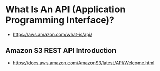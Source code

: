 # What Is An API (Application Programming Interface)?
- https://aws.amazon.com/what-is/api/

## Amazon S3 REST API Introduction
- https://docs.aws.amazon.com/AmazonS3/latest/API/Welcome.html